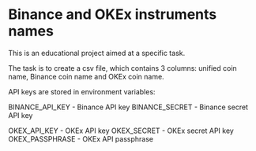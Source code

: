 # Binance and OKEx instruments names

This is an educational project aimed at a specific task.

The task is to create a csv file, which contains 3 columns: unified coin name, Binance coin name and OKEx coin name.


API keys are stored in environment variables:

BINANCE_API_KEY - Binance API key
BINANCE_SECRET - Binance secret API key

OKEX_API_KEY - OKEx API key
OKEX_SECRET - OKEx secret API key
OKEX_PASSPHRASE - OKEx API passphrase
